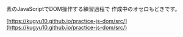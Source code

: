 素のJavaScriptでDOM操作する練習過程で
作成中のオセロもどきです。

[https://kugyu10.github.io/practice-js-dom/src/](https://kugyu10.github.io/practice-js-dom/src/)
